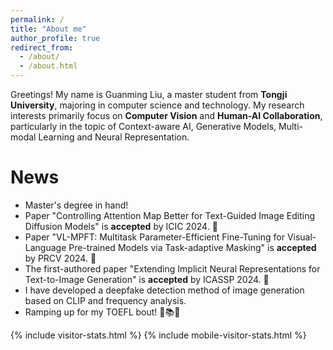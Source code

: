 ```yaml
---
permalink: /
title: "About me"
author_profile: true
redirect_from: 
  - /about/
  - /about.html
---
```


Greetings! My name is Guanming Liu, a master student from **Tongji University**, majoring in computer science and technology. My research interests primarily focus on **Computer Vision** and **Human-AI Collaboration**, particularly in the topic of Context-aware AI, Generative Models,  Multi-modal Learning and Neural Representation.

News
======

* Master's degree in hand!
* Paper "Controlling Attention Map Better for Text-Guided Image Editing Diffusion Models" is **accepted** by ICIC 2024. 🎉
* Paper "VL-MPFT: Multitask Parameter-Efficient Fine-Tuning for Visual-Language Pre-trained Models via Task-adaptive Masking" is **accepted** by PRCV 2024. 🎉
* The first-authored paper "Extending Implicit Neural Representations for Text-to-Image Generation" is **accepted** by ICASSP 2024. 🎉
* I have developed a deepfake detection method of image generation based on CLIP and frequency analysis.
* Ramping up for my TOEFL bout! 🚀📚💪

{% include visitor-stats.html %}
{% include mobile-visitor-stats.html %}
